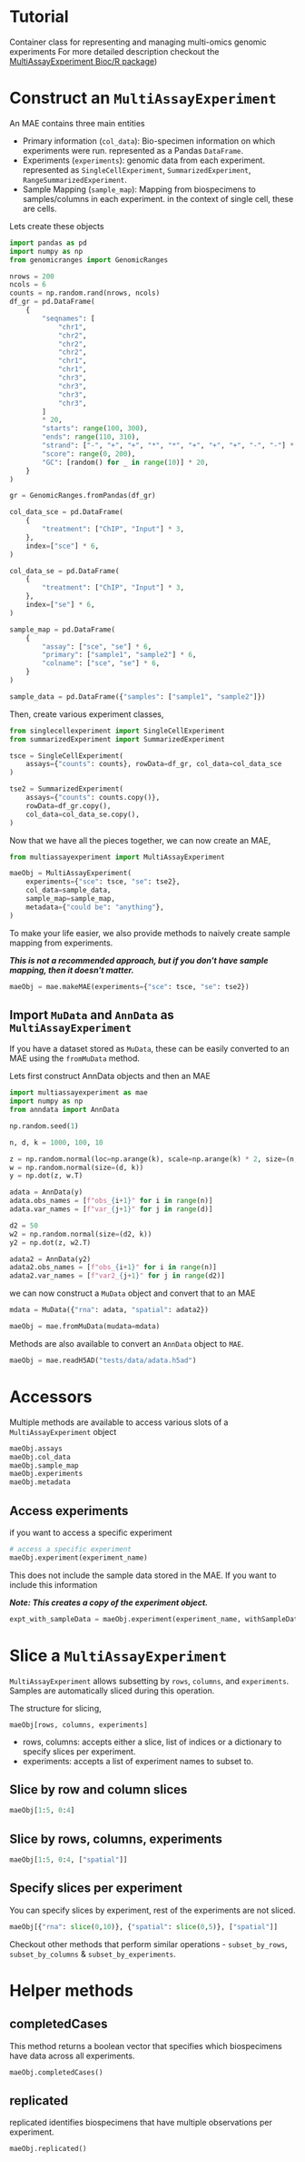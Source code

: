 # Tutorial

Container class for representing and managing multi-omics genomic experiments For more detailed description checkout the [MultiAssayExperiment Bioc/R package](https://bioconductor.org/packages/release/bioc/html/MultiAssayExperiment.html))

# Construct an `MultiAssayExperiment`

An MAE contains three main entities

- Primary information (`col_data`): Bio-specimen information on which experiments were run. represented as a Pandas `DataFrame`.
- Experiments (`experiments`): genomic data from each experiment. represented as `SingleCellExperiment`, `SummarizedExperiment`, `RangeSummarizedExperiment`.
- Sample Mapping (`sample_map`): Mapping from biospecimens to samples/columns in each experiment. in the context of single cell, these are cells.

Lets create these objects

```python
import pandas as pd
import numpy as np
from genomicranges import GenomicRanges

nrows = 200
ncols = 6
counts = np.random.rand(nrows, ncols)
df_gr = pd.DataFrame(
    {
        "seqnames": [
            "chr1",
            "chr2",
            "chr2",
            "chr2",
            "chr1",
            "chr1",
            "chr3",
            "chr3",
            "chr3",
            "chr3",
        ]
        * 20,
        "starts": range(100, 300),
        "ends": range(110, 310),
        "strand": ["-", "+", "+", "*", "*", "+", "+", "+", "-", "-"] * 20,
        "score": range(0, 200),
        "GC": [random() for _ in range(10)] * 20,
    }
)

gr = GenomicRanges.fromPandas(df_gr)

col_data_sce = pd.DataFrame(
    {
        "treatment": ["ChIP", "Input"] * 3,
    },
    index=["sce"] * 6,
)

col_data_se = pd.DataFrame(
    {
        "treatment": ["ChIP", "Input"] * 3,
    },
    index=["se"] * 6,
)

sample_map = pd.DataFrame(
    {
        "assay": ["sce", "se"] * 6,
        "primary": ["sample1", "sample2"] * 6,
        "colname": ["sce", "se"] * 6,
    }
)

sample_data = pd.DataFrame({"samples": ["sample1", "sample2"]})
```

Then, create various experiment classes,

```python
from singlecellexperiment import SingleCellExperiment
from summarizedExperiment import SummarizedExperiment

tsce = SingleCellExperiment(
    assays={"counts": counts}, rowData=df_gr, col_data=col_data_sce
)

tse2 = SummarizedExperiment(
    assays={"counts": counts.copy()},
    rowData=df_gr.copy(),
    col_data=col_data_se.copy(),
)
```

Now that we have all the pieces together, we can now create an MAE,

```python
from multiassayexperiment import MultiAssayExperiment

maeObj = MultiAssayExperiment(
    experiments={"sce": tsce, "se": tse2},
    col_data=sample_data,
    sample_map=sample_map,
    metadata={"could be": "anything"},
)
```

To make your life easier, we also provide methods to naively create sample mapping from experiments.

**_This is not a recommended approach, but if you don't have sample mapping, then it doesn't matter._**

```python
maeObj = mae.makeMAE(experiments={"sce": tsce, "se": tse2})
```

## Import `MuData` and `AnnData` as `MultiAssayExperiment`

If you have a dataset stored as `MuData`, these can be easily converted to an MAE using the `fromMuData` method.

Lets first construct AnnData objects and then an MAE

```python
import multiassayexperiment as mae
import numpy as np
from anndata import AnnData

np.random.seed(1)

n, d, k = 1000, 100, 10

z = np.random.normal(loc=np.arange(k), scale=np.arange(k) * 2, size=(n, k))
w = np.random.normal(size=(d, k))
y = np.dot(z, w.T)

adata = AnnData(y)
adata.obs_names = [f"obs_{i+1}" for i in range(n)]
adata.var_names = [f"var_{j+1}" for j in range(d)]

d2 = 50
w2 = np.random.normal(size=(d2, k))
y2 = np.dot(z, w2.T)

adata2 = AnnData(y2)
adata2.obs_names = [f"obs_{i+1}" for i in range(n)]
adata2.var_names = [f"var2_{j+1}" for j in range(d2)]
```

we can now construct a `MuData` object and convert that to an MAE

```python
mdata = MuData({"rna": adata, "spatial": adata2})

maeObj = mae.fromMuData(mudata=mdata)
```

Methods are also available to convert an `AnnData` object to `MAE`.

```python
maeObj = mae.readH5AD("tests/data/adata.h5ad")
```

# Accessors

Multiple methods are available to access various slots of a `MultiAssayExperiment` object

```python
maeObj.assays
maeObj.col_data
maeObj.sample_map
maeObj.experiments
maeObj.metadata
```

## Access experiments

if you want to access a specific experiment

```python
# access a specific experiment
maeObj.experiment(experiment_name)
```

This does not include the sample data stored in the MAE. If you want to include this information

***Note: This creates a copy of the experiment object.***

```python
expt_with_sampleData = maeObj.experiment(experiment_name, withSampleData=True)
```

# Slice a `MultiAssayExperiment`

`MultiAssayExperiment` allows subsetting by `rows`, `columns`, and `experiments`. Samples are automatically sliced during this operation.

The structure for slicing,

```
maeObj[rows, columns, experiments]
```

- rows, columns: accepts either a slice, list of indices or a dictionary to specify slices per experiment.
- experiments: accepts a list of experiment names to subset to.

## Slice by row and column slices

```python
maeObj[1:5, 0:4]
```

## Slice by rows, columns, experiments

```python
maeObj[1:5, 0:4, ["spatial"]]
```

## Specify slices per experiment

You can specify slices by experiment, rest of the experiments are not sliced.

```python
maeObj[{"rna": slice(0,10)}, {"spatial": slice(0,5)}, ["spatial"]]
```

Checkout other methods that perform similar operations - `subset_by_rows`, `subset_by_columns` & `subset_by_experiments`.

# Helper methods

## completedCases

This method returns a boolean vector that specifies which biospecimens have data across all experiments.

```python
maeObj.completedCases()
```

## replicated

replicated identifies biospecimens that have multiple observations per experiment.

```python
maeObj.replicated()
```

